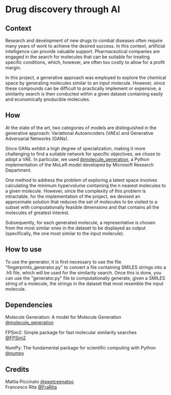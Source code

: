 # Drug discovery through AI

## Context

Research and development of new drugs to combat diseases often require many years of work to achieve the desired success. In this context, artificial intelligence can provide valuable support. Pharmaceutical companies are engaged in the search for molecules that can be suitable for treating specific conditions, which, however, are often too costly to allow for a profit margin.<br>

In this project, a generative approach was employed to explore the chemical space by generating molecules similar to an input molecule. However, since these compounds can be difficult to practically implement or expensive, a similarity search is then conducted within a given dataset containing easily and economically producible molecules.<br>

## How

At the state of the art, two categories of models are distinguished in the generative approach: Variational Autoencoders (VAEs) and Generative Adversarial Networks (GANs).<br>

Since GANs exhibit a high degree of specialization, making it more challenging to find a suitable network for specific objectives, we chose to adopt a VAE. In particular, we used [@molecule_generation](https://github.com/microsoft/molecule-generation), a Python implementation of the MoLeR model developed by Microsoft Research Department.<br>

One method to address the problem of exploring a latent space involves calculating the minimum hypervolume containing the n nearest molecules to a given molecule. However, since the complexity of this problem is intractable, for the implementation of the project, we devised an approximate solution that reduces the set of molecules to be visited to a subset with computationally feasible dimensions and that contains all the molecules of greatest interest.<br>

Subsequently, for each generated molecule, a representative is chosen from the most similar ones in the dataset to be displayed as output (specifically, the one most similar to the input molecule).<br>

## How to use

To use the generator, it is first necessary to use the file "fingerprints_generator.py" to convert a file containing SMILES strings into a .h5 file, which will be used for the similarity search.
Once this is done, you can use the "generator.py" file to computationally generate, given a SMILES string of a molecule, the strings in the dataset that most resemble the input molecule.

## Dependencies

Molecule Generation: A model for Molecule Generation<br>
[@molecule_generation](https://github.com/microsoft/molecule-generation)

FPSim2: Simple package for fast molecular similarity searches<br>
[@FPSim2](https://github.com/chembl/FPSim2)

NumPy: The fundamental package for scientific computing with Python<br>
[@numpy](https://github.com/numpy/numpy)<br>

## Credits

Mattia Piccinato [@peetceenatoo](https://github.com/peetceenatoo)<br>
Francesco Rita [@FraRita](https://github.com/FraRita)
